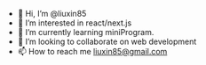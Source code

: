 - 👋 Hi, I’m @liuxin85
- 👀 I’m interested in react/next.js
- 🌱 I’m currently learning miniProgram.
- 💞️ I’m looking to collaborate on web development
- 📫 How to reach me liuxin85@gmail.com

<!---
liuxin85/liuxin85 is a ✨ special ✨ repository because its `README.md` (this file) appears on your GitHub profile.
You can click the Preview link to take a look at your changes.
--->
